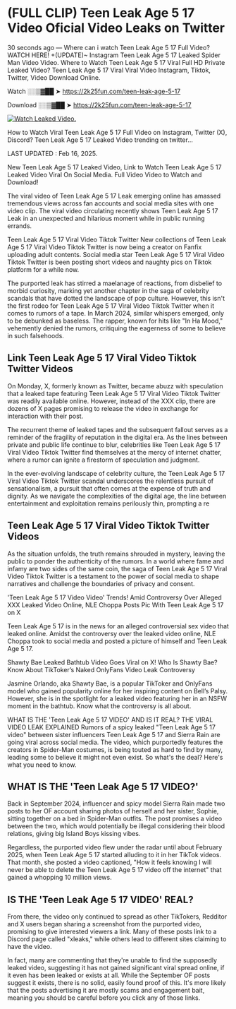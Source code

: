# (FULL CLIP) Teen Leak Age 5 17 Video Oficial Video Leaks on Twitter

30 seconds ago — Where can i watch Teen Leak Age 5 17 Full Video? WATCH HERE! +(UPDATE)~ Instagram Teen Leak Age 5 17 Leaked Spider Man Video Video. Where to Watch Teen Leak Age 5 17 Viral Full HD Private Leaked Video? Teen Leak Age 5 17 Viral Viral Video Instagram, Tiktok, Twitter, Video Download Online.

Watch ░░▒▓██ ➤ https://2k25fun.com/teen-leak-age-5-17

Download ░░▒▓██ ➤ https://2k25fun.com/teen-leak-age-5-17

[![Watch Leaked Video.](https://miro.medium.com/v2/resize:fit:828/format:webp/1*cilzJN44JGOrTw9NJCrNHA.gif "Watch Leaked Video")](https://2k25fun.com/teen-leak-age-5-17)

How to Watch Viral Teen Leak Age 5 17 Full Video on Instagram, Twitter (X), Discord? Teen Leak Age 5 17 Leaked Video trending on twitter...

LAST UPDATED : Feb 16, 2025.

New Teen Leak Age 5 17 Leaked Video, Link to Watch Teen Leak Age 5 17 Leaked Video Viral On Social Media. Full Video Video to Watch and Download!

The viral video of Teen Leak Age 5 17 Leak emerging online has amassed tremendous views across fan accounts and social media sites with one video clip. The viral video circulating recently shows Teen Leak Age 5 17 Leak in an unexpected and hilarious moment while in public running errands.

Teen Leak Age 5 17 Viral Video Tiktok Twitter New collections of Teen Leak Age 5 17 Viral Video Tiktok Twitter is now being a creator on Fanfix uploading adult contents. Social media star Teen Leak Age 5 17 Viral Video Tiktok Twitter is been posting short videos and naughty pics on Tiktok platform for a while now.

The purported leak has stirred a maelanage of reactions, from disbelief to morbid curiosity, marking yet another chapter in the saga of celebrity scandals that have dotted the landscape of pop culture. However, this isn't the first rodeo for Teen Leak Age 5 17 Viral Video Tiktok Twitter when it comes to rumors of a tape. In March 2024, similar whispers emerged, only to be debunked as baseless. The rapper, known for hits like "In Ha Mood," vehemently denied the rumors, critiquing the eagerness of some to believe in such falsehoods.

## Link Teen Leak Age 5 17 Viral Video Tiktok Twitter Videos

On Monday, X, formerly known as Twitter, became abuzz with speculation that a leaked tape featuring Teen Leak Age 5 17 Viral Video Tiktok Twitter was readily available online. However, instead of the XXX clip, there are dozens of X pages promising to release the video in exchange for interaction with their post.

The recurrent theme of leaked tapes and the subsequent fallout serves as a reminder of the fragility of reputation in the digital era. As the lines between private and public life continue to blur, celebrities like Teen Leak Age 5 17 Viral Video Tiktok Twitter find themselves at the mercy of internet chatter, where a rumor can ignite a firestorm of speculation and judgment.

In the ever-evolving landscape of celebrity culture, the Teen Leak Age 5 17 Viral Video Tiktok Twitter scandal underscores the relentless pursuit of sensationalism, a pursuit that often comes at the expense of truth and dignity. As we navigate the complexities of the digital age, the line between entertainment and exploitation remains perilously thin, prompting a re

##  Teen Leak Age 5 17 Viral Video Tiktok Twitter Videos

As the situation unfolds, the truth remains shrouded in mystery, leaving the public to ponder the authenticity of the rumors. In a world where fame and infamy are two sides of the same coin, the saga of Teen Leak Age 5 17 Viral Video Tiktok Twitter is a testament to the power of social media to shape narratives and challenge the boundaries of privacy and consent.

'Teen Leak Age 5 17 Video Video' Trends! Amid Controversy Over Alleged XXX Leaked Video Online, NLE Choppa Posts Pic With Teen Leak Age 5 17 on X

Teen Leak Age 5 17 is in the news for an alleged controversial sex video that leaked online. Amidst the controversy over the leaked video online, NLE Choppa took to social media and posted a picture of himself and Teen Leak Age 5 17.

Shawty Bae Leaked Bathtub Video Goes Viral on X! Who Is Shawty Bae? Know About TikToker’s Naked OnlyFans Video Leak Controversy

Jasmine Orlando, aka Shawty Bae, is a popular TikToker and OnlyFans model who gained popularity online for her inspiring content on Bell’s Palsy. However, she is in the spotlight for a leaked video featuring her in an NSFW moment in the bathtub. Know what the controversy is all about.

WHAT IS THE 'Teen Leak Age 5 17 VIDEO' AND IS IT REAL? THE VIRAL VIDEO LEAK EXPLAINED Rumors of a spicy leaked "Teen Leak Age 5 17 video" between sister influencers Teen Leak Age 5 17 and Sierra Rain are going viral across social media. The video, which purportedly features the creators in Spider-Man costumes, is being touted as hard to find by many, leading some to believe it might not even exist. So what's the deal? Here's what you need to know.

## WHAT IS THE 'Teen Leak Age 5 17 VIDEO?'

Back in September 2024, influencer and spicy model Sierra Rain made two posts to her OF account sharing photos of herself and her sister, Sophie, sitting together on a bed in Spider-Man outfits. The post promises a video between the two, which would potentially be illegal considering their blood relations, giving big Island Boys kissing vibes.

Regardless, the purported video flew under the radar until about February 2025, when Teen Leak Age 5 17 started alluding to it in her TikTok videos. That month, she posted a video captioned, "How it feels knowing I will never be able to delete the Teen Leak Age 5 17 video off the internet" that gained a whopping 10 million views.

## IS THE 'Teen Leak Age 5 17 VIDEO' REAL?

From there, the video only continued to spread as other TikTokers, Redditor and X users began sharing a screenshot from the purported video, promising to give interested viewers a link. Many of these posts link to a Discord page called "xleaks," while others lead to different sites claiming to have the video.

In fact, many are commenting that they're unable to find the supposedly leaked video, suggesting it has not gained significant viral spread online, if it even has been leaked or exists at all. While the September OF posts suggest it exists, there is no solid, easily found proof of this. It's more likely that the posts advertising it are mostly scams and engagement bait, meaning you should be careful before you click any of those links.